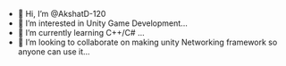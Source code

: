 - 👋 Hi, I’m @AkshatD-120
- 👀 I’m interested in Unity Game Development...
- 🌱 I’m currently learning  C++/C# ...
- 💞️ I’m looking to collaborate on making unity Networking framework so anyone can use it...

<!---
AkshatD-120/AkshatD-120 is a ✨ special ✨ repository because its `README.md` (this file) appears on your GitHub profile.
You can click the Preview link to take a look at your changes.
--->
